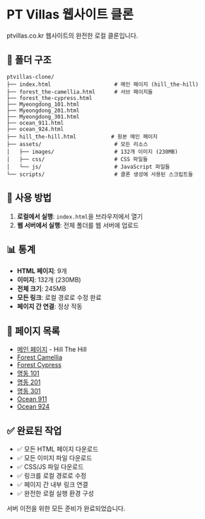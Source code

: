 # PT Villas 웹사이트 클론

ptvillas.co.kr 웹사이트의 완전한 로컬 클론입니다.

## 📁 폴더 구조

```
ptvillas-clone/
├── index.html                    # 메인 페이지 (hill_the-hill)
├── forest_the-camellia.html      # 서브 페이지들
├── forest_the-cypress.html
├── Myeongdong_101.html
├── Myeongdong_201.html
├── Myeongdong_301.html
├── ocean_911.html
├── ocean_924.html
├── hill_the-hill.html           # 원본 메인 페이지
├── assets/                       # 모든 리소스
│   ├── images/                   # 132개 이미지 (230MB)
│   ├── css/                      # CSS 파일들
│   └── js/                       # JavaScript 파일들
└── scripts/                      # 클론 생성에 사용된 스크립트들
```

## 🚀 사용 방법

1. **로컬에서 실행**: `index.html`을 브라우저에서 열기
2. **웹 서버에서 실행**: 전체 폴더를 웹 서버에 업로드

## 📊 통계

- **HTML 페이지**: 9개
- **이미지**: 132개 (230MB)
- **전체 크기**: 245MB
- **모든 링크**: 로컬 경로로 수정 완료
- **페이지 간 연결**: 정상 작동

## 🔗 페이지 목록

- [메인 페이지](index.html) - Hill The Hill
- [Forest Camellia](forest_the-camellia.html) 
- [Forest Cypress](forest_the-cypress.html)
- [명동 101](Myeongdong_101.html)
- [명동 201](Myeongdong_201.html)  
- [명동 301](Myeongdong_301.html)
- [Ocean 911](ocean_911.html)
- [Ocean 924](ocean_924.html)

## ✅ 완료된 작업

- ✅ 모든 HTML 페이지 다운로드
- ✅ 모든 이미지 파일 다운로드  
- ✅ CSS/JS 파일 다운로드
- ✅ 링크를 로컬 경로로 수정
- ✅ 페이지 간 내부 링크 연결
- ✅ 완전한 로컬 실행 환경 구성

서버 이전을 위한 모든 준비가 완료되었습니다.